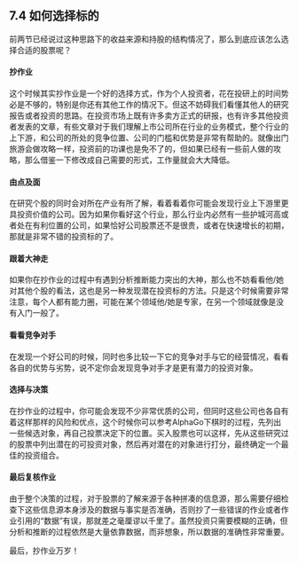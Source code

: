 ## 7.4 如何选择标的
前两节已经说过这种思路下的收益来源和持股的结构情况了，那么到底应该怎么选择合适的股票呢？

#### 抄作业
这个时候其实抄作业是一个好的选择方式，作为个人投资者，花在投研上的时间势必是不够的，特别是你还有其他工作的情况下。但这不妨碍我们看懂其他人的研究报告或者投资的思路。在投资市场上既有许多卖方正式的研报，也有许多其他投资者发表的文章，有些文章对于我们理解上市公司所在行业的业务模式，整个行业的上下游，和公司的所处的竞争位置、公司的门槛和优势是非常有帮助的。就像出门旅游会做攻略一样，投资前的功课也是免不了的，但如果已经有一些前人做的攻略，那么借鉴一下修改成自己需要的形式，工作量就会大大降低。

#### 由点及面
在研究个股的同时会对所在产业有所了解，看着看着你可能会发现行业上下游里更具投资价值的公司。因为如果你看好这个行业，那么行业内必然有一些护城河高或者处在有利位置的公司，如果恰好公司股票还不是很贵，或者在快速增长的初期，那就是非常不错的投资标的了。

#### 跟着大神走
如果你在抄作业的过程中有遇到分析推断能力突出的大神，那么也不妨看看他/她对其他个股的看法，这也是另一种发现潜在投资标的方法。只是这个时候需要非常注意，每个人都有能力圈，可能在某个领域他/她是专家，在另一个领域就像是没有入门一般了。

#### 看看竞争对手
在发现一个好公司的时候，同时也多比较一下它的竞争对手与它的经营情况，看看各自的优势与劣势，说不定你会发现竞争对手才是更有潜力的投资对象。

#### 选择与决策
在抄作业的过程中，你可能会发现不少非常优质的公司，但同时这些公司也各自有着这样那样的风险和优点，这个时候你可以参考AlphaGo下棋时的过程，先列出一些候选对象，再自己投票决定下的位置。买入股票也可以这样，先从这些研究过的股票中列出潜在的可投资对象，然后再对潜在的对象进行打分，最终确定一个最佳的投资组合。

#### 最后复核作业
由于整个决策的过程，对于股票的了解来源于各种拼凑的信息源，那么需要仔细检查下这些信息源本身涉及的数据与事实是否准确，否则抄了一些错误的作业或者作业引用的“数据”有误，那就差之毫厘谬以千里了。虽然投资只需要模糊的正确，但分析和推断的过程依然是大量依靠数据，而非想象，所以数据的准确性非常重要。

最后，抄作业万岁！
